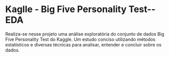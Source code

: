 # Kaglle - Big Five Personality Test--EDA
Realiza-se nesse projeto uma análise exploratória do conjunto de dados Big Five Personality Test do Kaggle. Um estudo conciso utilizando métodos estatísticos e diversas técnicas para analisar, entender e concluir sobre os dados. 

